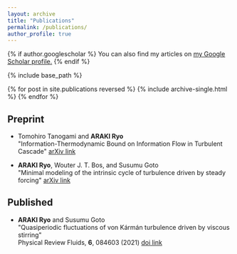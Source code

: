 ```yaml
---
layout: archive
title: "Publications"
permalink: /publications/
author_profile: true
---
```


{% if author.googlescholar %}
  You can also find my articles on <u><a href="{{author.googlescholar}}">my Google Scholar profile</a>.</u>
{% endif %}

{% include base_path %}

{% for post in site.publications reversed %}
  {% include archive-single.html %}
{% endfor %}

## Preprint

- Tomohiro Tanogami and **ARAKI Ryo** \
  "Information-Thermodynamic Bound on Information Flow in Turbulent Cascade" [arXiv link](https://arxiv.org/abs/2206.11163)

- **ARAKI Ryo**, Wouter J. T. Bos, and Susumu Goto \
  "Minimal modeling of the intrinsic cycle of turbulence driven by steady forcing" [arXiv link](https://arxiv.org/abs/2112.03417)

## Published

- **ARAKI Ryo** and Susumu Goto  \
  "Quasiperiodic fluctuations of von Kármán turbulence driven by viscous stirring" \
  Physical Review Fluids, **6**, 084603 (2021) [doi link](https://doi.org/10.1103/PhysRevFluids.6.084603)
